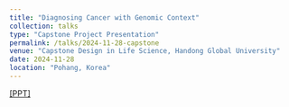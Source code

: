 ```yaml
---
title: "Diagnosing Cancer with Genomic Context"
collection: talks
type: "Capstone Project Presentation"
permalink: /talks/2024-11-28-capstone
venue: "Capstone Design in Life Science, Handong Global University"
date: 2024-11-28
location: "Pohang, Korea"
---
```


[[PPT]](/files/2024-11-28-capstone.pdf)